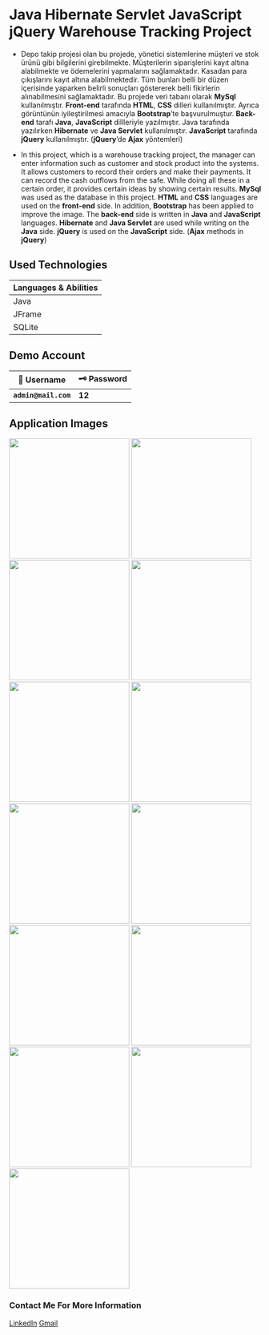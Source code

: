 # Java Hibernate Servlet JavaScript jQuery Warehouse Tracking Project

* Depo takip projesi olan bu projede, yönetici sistemlerine müşteri ve stok ürünü gibi bilgilerini girebilmekte. Müşterilerin siparişlerini kayıt altına alabilmekte ve ödemelerini yapmalarını sağlamaktadır. Kasadan para çıkışlarını kayıt altına alabilmektedir. Tüm bunları belli bir düzen içerisinde yaparken belirli sonuçları göstererek belli fikirlerin alınabilmesini sağlamaktadır. Bu projede veri tabanı olarak **MySql** kullanılmıştır. **Front-end** tarafında **HTML**, **CSS** dilleri kullanılmıştır. Ayrıca görüntünün iyileştirilmesi amacıyla **Bootstrap**’te başvurulmuştur. **Back-end** tarafı **Java**, **JavaScript**  dillleriyle yazılmıştır. Java tarafında yazılırken **Hibernate** ve **Java Servlet** kullanılmıştır. **JavaScript** tarafında **jQuery** kullanılmıştır. (**jQuery**’de **Ajax** yöntemleri)

* In this project, which is a warehouse tracking project, the manager can enter information such as customer and stock product into the systems. It allows customers to record their orders and make their payments. It can record the cash outflows from the safe. While doing all these in a certain order, it provides certain ideas by showing certain results. **MySql** was used as the database in this project. **HTML** and **CSS** languages are used on the **front-end** side. In addition, **Bootstrap** has been applied to improve the image. The **back-end** side is written in **Java** and **JavaScript** languages. **Hibernate** and **Java Servlet** are used while writing on the **Java** side. **jQuery** is used on the **JavaScript** side. (**Ajax** methods in **jQuery**)

## Used Technologies
| Languages & Abilities |
|-----------------------|
|        Java           |
|       JFrame          |
|       SQLite          |

## Demo Account
| :closed_lock_with_key: Username | :old_key: Password |
|----------|----------|
| **``admin@mail.com``**| **12**|

## Application Images
<p>
<a href="https://github.com/mertdumanlicse/Java-Hibernate-Servlet-JavaScript-jQuery-Warehouse-Tracking-Project/blob/main/images/1.jpg" target="_blank">
<img src="https://github.com/mertdumanlicse/Java-Hibernate-Servlet-JavaScript-jQuery-Warehouse-Tracking-Project/blob/main/images/1.jpg" width="240" style="max-width:100%;"></a>
  
<a href="https://github.com/mertdumanlicse/Java-Hibernate-Servlet-JavaScript-jQuery-Warehouse-Tracking-Project/blob/main/images/2.jpg" target="_blank">
<img src="https://github.com/mertdumanlicse/Java-Hibernate-Servlet-JavaScript-jQuery-Warehouse-Tracking-Project/blob/main/images/2.jpg" width="240" style="max-width:100%;"></a>
    
<a href="https://github.com/mertdumanlicse/Java-Hibernate-Servlet-JavaScript-jQuery-Warehouse-Tracking-Project/blob/main/images/3.jpg" target="_blank">
<img src="https://github.com/mertdumanlicse/Java-Hibernate-Servlet-JavaScript-jQuery-Warehouse-Tracking-Project/blob/main/images/3.jpg" width="240" style="max-width:100%;"></a>
  
<a href="https://github.com/mertdumanlicse/Java-Hibernate-Servlet-JavaScript-jQuery-Warehouse-Tracking-Project/blob/main/images/4.jpg" target="_blank">
<img src="https://github.com/mertdumanlicse/Java-Hibernate-Servlet-JavaScript-jQuery-Warehouse-Tracking-Project/blob/main/images/4.jpg" width="240" style="max-width:100%;"></a>
  
<a href="https://github.com/mertdumanlicse/Java-Hibernate-Servlet-JavaScript-jQuery-Warehouse-Tracking-Project/blob/main/images/5.jpg" target="_blank">
<img src="https://github.com/mertdumanlicse/Java-Hibernate-Servlet-JavaScript-jQuery-Warehouse-Tracking-Project/blob/main/images/5.jpg" width="240" style="max-width:100%;"></a>
  
<a href="https://github.com/mertdumanlicse/Java-Hibernate-Servlet-JavaScript-jQuery-Warehouse-Tracking-Project/blob/main/images/6.jpg" target="_blank">
<img src="https://github.com/mertdumanlicse/Java-Hibernate-Servlet-JavaScript-jQuery-Warehouse-Tracking-Project/blob/main/images/6.jpg" width="240" style="max-width:100%;"></a>
  
<a href="https://github.com/mertdumanlicse/Java-Hibernate-Servlet-JavaScript-jQuery-Warehouse-Tracking-Project/blob/main/images/7.jpg" target="_blank">
<img src="https://github.com/mertdumanlicse/Java-Hibernate-Servlet-JavaScript-jQuery-Warehouse-Tracking-Project/blob/main/images/7.jpg" width="240" style="max-width:100%;"></a>
  
<a href="https://github.com/mertdumanlicse/Java-Hibernate-Servlet-JavaScript-jQuery-Warehouse-Tracking-Project/blob/main/images/8.jpg" target="_blank">
<img src="https://github.com/mertdumanlicse/Java-Hibernate-Servlet-JavaScript-jQuery-Warehouse-Tracking-Project/blob/main/images/8.jpg" width="240" style="max-width:100%;"></a>
  
<a href="https://github.com/mertdumanlicse/Java-Hibernate-Servlet-JavaScript-jQuery-Warehouse-Tracking-Project/blob/main/images/9.jpg" target="_blank">
<img src="https://github.com/mertdumanlicse/Java-Hibernate-Servlet-JavaScript-jQuery-Warehouse-Tracking-Project/blob/main/images/9.jpg" width="240" style="max-width:100%;"></a>
  
<a href="https://github.com/mertdumanlicse/Java-Hibernate-Servlet-JavaScript-jQuery-Warehouse-Tracking-Project/blob/main/images/10.jpg" target="_blank">
<img src="https://github.com/mertdumanlicse/Java-Hibernate-Servlet-JavaScript-jQuery-Warehouse-Tracking-Project/blob/main/images/10.jpg" width="240" style="max-width:100%;"></a>
  
<a href="https://github.com/mertdumanlicse/Java-Hibernate-Servlet-JavaScript-jQuery-Warehouse-Tracking-Project/blob/main/images/11.jpg" target="_blank">
<img src="https://github.com/mertdumanlicse/Java-Hibernate-Servlet-JavaScript-jQuery-Warehouse-Tracking-Project/blob/main/images/11.jpg" width="240" style="max-width:100%;"></a>
  
<a href="https://github.com/mertdumanlicse/Java-Hibernate-Servlet-JavaScript-jQuery-Warehouse-Tracking-Project/blob/main/images/12.jpg" target="_blank">
<img src="https://github.com/mertdumanlicse/Java-Hibernate-Servlet-JavaScript-jQuery-Warehouse-Tracking-Project/blob/main/images/12.jpg" width="240" style="max-width:100%;"></a>
  
<a href="https://github.com/mertdumanlicse/Java-Hibernate-Servlet-JavaScript-jQuery-Warehouse-Tracking-Project/blob/main/images/13.jpg" target="_blank">
<img src="https://github.com/mertdumanlicse/Java-Hibernate-Servlet-JavaScript-jQuery-Warehouse-Tracking-Project/blob/main/images/13.jpg" width="240" style="max-width:100%;"></a>

  </p>
    
### Contact Me For More Information  

<a href="https://www.linkedin.com/in/mertdumanli" target="_blank">LinkedIn</a>
<a href="mailto:mertdumanli.cse@gmail.com" target="_blank">Gmail</a>
